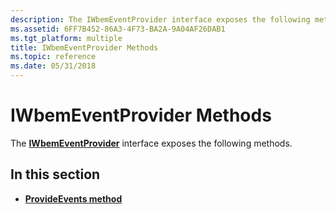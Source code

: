 ```yaml
---
description: The IWbemEventProvider interface exposes the following methods.
ms.assetid: 6FF7B452-86A3-4F73-BA2A-9A04AF26DAB1
ms.tgt_platform: multiple
title: IWbemEventProvider Methods
ms.topic: reference
ms.date: 05/31/2018
---
```


# IWbemEventProvider Methods

The [**IWbemEventProvider**](/windows/desktop/api/Wbemprov/nn-wbemprov-iwbemeventprovider) interface exposes the following methods.

## In this section

-   [**ProvideEvents method**](/windows/desktop/api/Wbemprov/nf-wbemprov-iwbemeventprovider-provideevents)

 

 



